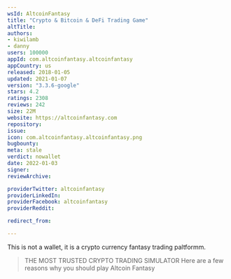 ```yaml
---
wsId: AltcoinFantasy
title: "Crypto & Bitcoin & DeFi Trading Game"
altTitle: 
authors:
- kiwilamb
- danny
users: 100000
appId: com.altcoinfantasy.altcoinfantasy
appCountry: us
released: 2018-01-05
updated: 2021-01-07
version: "3.3.6-google"
stars: 4.2
ratings: 2308
reviews: 242
size: 22M
website: https://altcoinfantasy.com
repository: 
issue: 
icon: com.altcoinfantasy.altcoinfantasy.png
bugbounty: 
meta: stale
verdict: nowallet
date: 2022-01-03
signer: 
reviewArchive:

providerTwitter: altcoinfantasy
providerLinkedIn: 
providerFacebook: altcoinfantasy
providerReddit: 

redirect_from:

---
```


This is not a wallet, it is a crypto currency fantasy trading paltformm.

> THE MOST TRUSTED CRYPTO TRADING SIMULATOR Here are a few reasons why you should play Altcoin Fantasy

